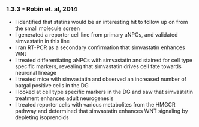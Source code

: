 
### 1.3.3 - Robin et. al, 2014

* I identified that statins would be an interesting hit to follow up on from the small molecule screen
* I generated a reporter cell line from primary aNPCs, and validated simvastatin in this line
* I ran RT-PCR as a secondary confirmation that simvastatin enhances WNt
* I treated differentiating aNPCs with simvastatin and stained for cell type specific markers, revealing that simvastatin drives cell fate towards neuronal lineage
* I treated mice with simvastatin and observed an increased number of batgal positive cells in the DG
* I looked at cell type specific markers in the DG and saw that simvastatin treatment enhances adult neurogenesis
* I treated reporter cells with various metabolites from the HMGCR pathway and determined that simvastatin enhances WNT signaling by depleting isoprenoids
